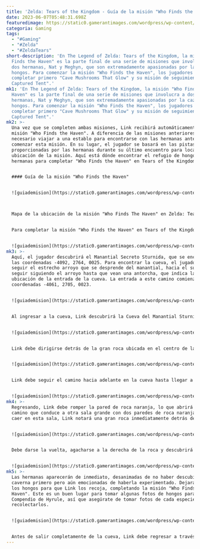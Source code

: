 ```yaml
---
title: 'Zelda: Tears of the Kingdom - Guía de la misión "Who Finds the Haven"'
date: 2023-06-07T05:48:31.698Z
featuredimage: https://static0.gamerantimages.com/wordpress/wp-content/uploads/2023/06/totk-who-finds-the-haven-header.jpg?q=50&fit=contain&w=1140&h=&dpr=1.5
categoria: Gaming
tags:
  - "#Gaming"
  - "#Zelda"
  - "#ZeldaTears"
short-description: 'En The Legend of Zelda: Tears of the Kingdom, la misión "Who
  Finds the Haven" es la parte final de una serie de misiones que involucra a
  dos hermanas, Nat y Meghyn, que son extremadamente apasionadas por la caza de
  hongos. Para comenzar la misión "Who Finds the Haven", los jugadores deben
  completar primero "Cave Mushrooms That Glow" y su misión de seguimiento "The
  Captured Tent".'
mk1: 'En The Legend of Zelda: Tears of the Kingdom, la misión "Who Finds the
  Haven" es la parte final de una serie de misiones que involucra a dos
  hermanas, Nat y Meghyn, que son extremadamente apasionadas por la caza de
  hongos. Para comenzar la misión "Who Finds the Haven", los jugadores deben
  completar primero "Cave Mushrooms That Glow" y su misión de seguimiento "The
  Captured Tent".'
mk2: >-
  Una vez que se completen ambas misiones, Link recibirá automáticamente la
  misión "Who Finds the Haven". A diferencia de las misiones anteriores, no es
  necesario viajar a una establo para encontrarse con las hermanas antes de
  comenzar esta misión. En su lugar, el jugador se basará en las pistas
  proporcionadas por las hermanas durante su último encuentro para localizar la
  ubicación de la misión. Aquí está dónde encontrar el refugio de hongos de las
  hermanas para completar "Who Finds the Haven" en Tears of the Kingdom.


  #### Guía de la misión "Who Finds the Haven"


  ![guiademision](https://static0.gamerantimages.com/wordpress/wp-content/uploads/wm/2023/06/totk-who-finds-the-haven-map.jpg?q=50&fit=crop&w=1500&dpr=1.5 "guiademision")



  Mapa de la ubicación de la misión "Who Finds The Haven" en Zelda: Tears of the Kingdom.


  Para completar la misión "Who Finds the Haven" en Tears of the Kingdom, el jugador debe dirigirse a la Cuenca Sturnida, ubicada en las montañas occidentales de Hebra. El método más rápido para llegar a este lugar es viajar rápidamente a la Torre del Cielo de Rospro Pass o al cercano Santuario de Tauyosipun. Desde la torre del cielo, deslízate hacia el noroeste para llegar a las pequeñas aguas termales justo al oeste de la punta del lago Kilsie. El Santuario de Tauyosipun está ubicado directamente al oeste de las aguas termales, en las coordenadas 4539, 2881, 0262, lo que permite un corto vuelo. 


  ![guiademision](https://static0.gamerantimages.com/wordpress/wp-content/uploads/2023/06/totk-who-finds-the-haven-1.jpg?q=50&fit=crop&w=1500&dpr=1.5 "guiademision")
mk3: >-
  Aquí, el jugador descubrirá el Manantial Secreto Sturnida, que se encuentra en
  las coordenadas -4092, 2764, 0025. Para encontrar la cueva, el jugador debe
  seguir el estrecho arroyo que se desprende del manantial, hacia el sur. Deben
  seguir siguiendo el arroyo hasta que vean una antorcha, que indica la
  ubicación de la entrada de la cueva. La entrada a este camino comienza en las
  coordenadas -4061, 2705, 0023.


  ![guiademision](https://static0.gamerantimages.com/wordpress/wp-content/uploads/2023/06/totk-who-finds-the-haven-2.jpg?q=50&fit=crop&w=1500&dpr=1.5 "guiademision")


  Al ingresar a la cueva, Link descubrirá la Cueva del Manantial Sturnida. En su interior, se encontrará con Meghyn y Nat, quienes están emocionadas de acercarse a descubrir el "refugio de hongos" que buscan. Desaparecerán más profundamente en la cueva sin siquiera reconocer la presencia de Link.


  ![guiademision](https://static0.gamerantimages.com/wordpress/wp-content/uploads/2023/06/totk-who-finds-the-haven-3.jpg?q=50&fit=crop&w=1500&dpr=1.5 "guiademision")


  Link debe dirigirse detrás de la gran roca ubicada en el centro de la habitación donde estaban las hermanas. Allí encontrará a Meghyn, molesta de que Nat haya corrido adelante sin ella.


  ![guiademision](https://static0.gamerantimages.com/wordpress/wp-content/uploads/2023/06/totk-who-finds-the-haven-4.jpg?q=50&fit=crop&w=1500&dpr=1.5 "guiademision")


  Link debe seguir el camino hacia adelante en la cueva hasta llegar a una gran pared rompible de color naranja. Encontrará a Nat parada cerca, sorprendida de ver a Link buscando el refugio de hongos pero segura de que ella lo encontrará primero. El objetivo de la misión está más allá de la pared de roca, pero Link puede continuar por el breve camino donde encontrará algunas enredaderas que pueden ser destruidas con un arma afilada o fuego. Más allá de las enredaderas hay una pequeña área con dos venas minerales.


  ![guiademision](https://static0.gamerantimages.com/wordpress/wp-content/uploads/2023/06/totk-who-finds-the-haven-5.jpg?q=50&fit=crop&w=1500&dpr=1.5 "guiademision")
mk4: >-
  Regresando, Link debe romper la pared de roca naranja, lo que abrirá un nuevo
  camino que conduce a otra sala grande con dos paredes de roca naranja más. Al
  caer en esta sala, Link notará una gran roca inmediatamente detrás de él.


  ![guiademision](https://static0.gamerantimages.com/wordpress/wp-content/uploads/2023/06/totk-who-finds-the-haven-6.jpg?q=50&fit=crop&w=1500&dpr=1.5 "guiademision")


  Debe darse la vuelta, agacharse a la derecha de la roca y descubrirá un pasaje estrecho. El jugador debe agacharse presionando hacia abajo en el stick analógico izquierdo y hacer que Link siga el largo camino hasta llegar a una gran sala luminosa. Link ha descubierto el refugio de hongos que las hermanas buscaban. 


  ![guiademision](https://static0.gamerantimages.com/wordpress/wp-content/uploads/2023/06/totk-who-finds-the-haven-7.jpg?q=50&fit=crop&w=1500&dpr=1.5 "guiademision")
mk5: >-
  Las hermanas aparecerán de inmediato, desanimadas de no haber descubierto la
  caverna primero pero aún emocionadas de haberla experimentado. Dejarán todos
  los hongos para que Link los recoja, completando la misión "Who Finds the
  Haven". Este es un buen lugar para tomar algunas fotos de hongos para el
  Compendio de Hyrule, así que asegúrate de tomar fotos de cada especie antes de
  recolectarlos.


  ![guiademision](https://static0.gamerantimages.com/wordpress/wp-content/uploads/2023/06/totk-who-finds-the-haven-8.jpg?q=50&fit=crop&w=1500&dpr=1.5 "guiademision")


  Antes de salir completamente de la cueva, Link debe regresar a través del túnel hacia la sala más grande con paredes de roca rompibles. Puede usar la gran roca que pasó para crear un arma y romper las paredes. Detrás de cualquiera de las paredes de roca rompibles hay una pequeña cámara donde Link puede encontrar y derrotar a la Bubbulfrog de la cueva.
---
```

